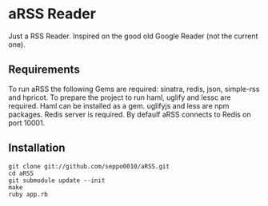 aRSS Reader
===========

Just a RSS Reader. Inspired on the good old Google Reader (not the current one).

Requirements
------------

To run aRSS the following Gems are required: sinatra, redis, json,
simple-rss and hpricot.
To prepare the project to run haml, uglify and lessc are required.
Haml can be installed as a gem. uglifyjs and less are npm packages.
Redis server is required. By defaulf aRSS connects to Redis on
port 10001.

Installation
------------

    git clone git://github.com/seppo0010/aRSS.git
	cd aRSS
	git submodule update --init
	make
	ruby app.rb
